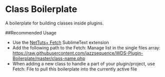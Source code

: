 # Class Boilerplate

A boilerplate for building classes inside plugins.

##Recommended Usage
- Use the [NetTuts+ Fetch](https://github.com/weslly/Nettuts-Fetch) SublimeText extension
- Add the following path to the Fetch: Manage list in the single files array: https://raw.githubusercontent.com/jazzsequence/WDS-Plugin-Boilerplate/master/class-name.php
- When adding a new class to handle a part of your plugin/project, use Fetch: File to pull this boilerplate into the currently active file
